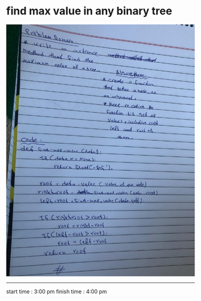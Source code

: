 # find max value in any binary tree


![assets/find_max_value_tree_whiteBoard.jpeg](assets/find_max_value_tree_whiteBoard.jpeg)

______
 start time : 3:00 pm
 finish time : 4:00 pm
